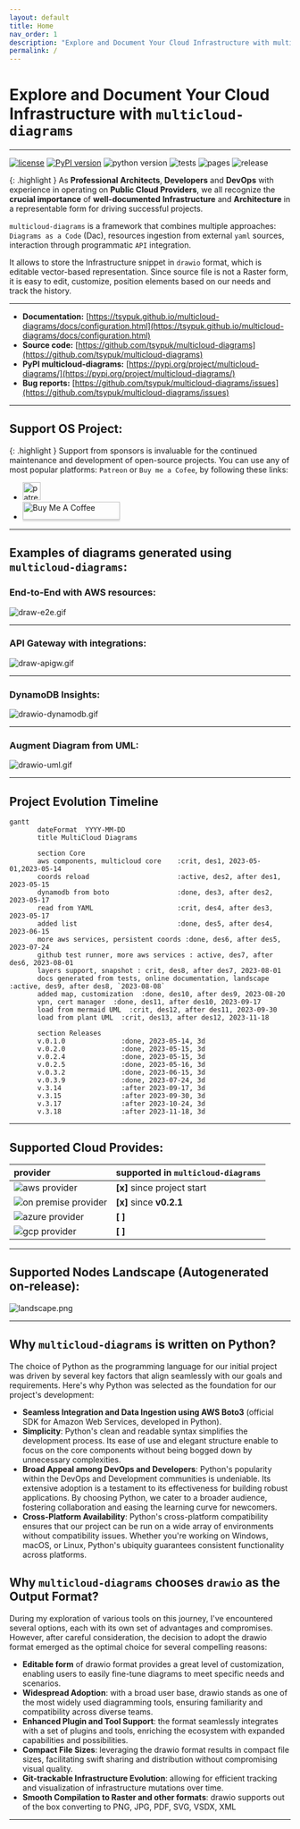 ```yaml
---
layout: default
title: Home
nav_order: 1
description: "Explore and Document Your Cloud Infrastructure with multicloud-diagrams"
permalink: /
---
```


# Explore and Document Your Cloud Infrastructure with ``multicloud-diagrams``

---
[![license](https://img.shields.io/badge/license-MIT-blue.svg)](/LICENSE)
[![PyPI version](https://badge.fury.io/py/multicloud-diagrams.svg)](https://badge.fury.io/py/multicloud-diagrams)
![python version](https://img.shields.io/badge/python-%3E%3D%203.7-blue?logo=python)
![tests](https://github.com/tsypuk/multicloud-diagrams/workflows/Run%20tests/badge.svg?branch=main)
![pages](https://github.com/tsypuk/multicloud-diagrams/actions/workflows/pages.yml/badge.svg)
![release](https://github.com/tsypuk/multicloud-diagrams/actions/workflows/release.yaml/badge.svg)

{: .highlight }
As **Professional** **Architects**, **Developers** and **DevOps**  with experience in operating on **Public Cloud Providers**, we all recognize the **crucial importance** of **well-documented**
**Infrastructure** and **Architecture** in a representable form for driving successful projects. 

``multicloud-diagrams`` is a framework that combines multiple approaches: ``Diagrams as a Code`` (Dac), resources ingestion from external ``yaml`` sources, interaction through programmatic ``API`` integration.

It allows to store the Infrastructure snippet in ``drawio`` format, which is editable vector-based representation. 
Since source file is not a Raster form, it is easy to edit, customize, position elements based on our needs and track the history.

---
 
- **Documentation:** [https://tsypuk.github.io/multicloud-diagrams/docs/configuration.html](https://tsypuk.github.io/multicloud-diagrams/docs/configuration.html)
- **Source code:** [https://github.com/tsypuk/multicloud-diagrams](https://github.com/tsypuk/multicloud-diagrams)
- **PyPI multicloud-diagrams:** [https://pypi.org/project/multicloud-diagrams/](https://pypi.org/project/multicloud-diagrams/)
- **Bug reports:** [https://github.com/tsypuk/multicloud-diagrams/issues](https://github.com/tsypuk/multicloud-diagrams/issues)

---

## Support OS Project:

{: .highlight }
Support from sponsors is invaluable for the continued maintenance and development of open-source projects.
You can use any of most popular platforms: ``Patreon`` or ``Buy me a Cofee``, by following these links:

- <a href="https://patreon.com/tsypuk"><img width="32" height="32" class="octicon rounded-2 d-block" alt="patreon" src="https://github.githubassets.com/images/modules/site/icons/funding_platforms/patreon.svg"></a>
- <a href="https://www.buymeacoffee.com/tsypuk" target="_blank"><img src="https://www.buymeacoffee.com/assets/img/custom_images/orange_img.png" alt="Buy Me A Coffee" style="height: 32px !important;width: 174px !important;box-shadow: 0px 3px 2px 0px rgba(190, 190, 190, 0.5) !important;" ></a>

---

## Examples of diagrams generated using ``multicloud-diagrams``:

### End-to-End with AWS resources:

![draw-e2e.gif](https://github.com/tsypuk/multicloud-diagrams/raw/main/docs/docs/images/drawio-end2end.gif?raw=True)

---

### API Gateway with integrations:

![draw-apigw.gif](https://github.com/tsypuk/multicloud-diagrams/raw/main/docs/docs/images/draw-apigw.gif?raw=True)

---

### DynamoDB Insights:

![drawio-dynamodb.gif](https://github.com/tsypuk/multicloud-diagrams/raw/main/docs/docs/images/drawio-dynamodb.gif?raw=True)

---

### Augment Diagram from UML:

![drawio-uml.gif](https://github.com/tsypuk/multicloud-diagrams/raw/main/docs/docs/images/uml_animated.gif?raw=True)

---

## Project Evolution Timeline

```mermaid
gantt
       dateFormat  YYYY-MM-DD
       title MultiCloud Diagrams

       section Core
       aws components, multicloud core    :crit, des1, 2023-05-01,2023-05-14
       coords reload                      :active, des2, after des1, 2023-05-15
       dynamodb from boto                 :done, des3, after des2, 2023-05-17
       read from YAML                     :crit, des4, after des3, 2023-05-17
       added list                         :done, des5, after des4, 2023-06-15
       more aws services, persistent coords :done, des6, after des5, 2023-07-24
       github test runner, more aws services : active, des7, after des6, 2023-08-01
       layers support, snapshot : crit, des8, after des7, 2023-08-01
       docs generated from tests, online documentation, landscape :active, des9, after des8, `2023-08-08`
       added map, customization  :done, des10, after des9, 2023-08-20
       vpn, cert manager  :done, des11, after des10, 2023-09-17
       load from mermaid UML  :crit, des12, after des11, 2023-09-30
       load from plant UML  :crit, des13, after des12, 2023-11-18

       section Releases
       v.0.1.0              :done, 2023-05-14, 3d
       v.0.2.0              :done, 2023-05-15, 3d
       v.0.2.4              :done, 2023-05-15, 3d
       v.0.2.5              :done, 2023-05-16, 3d
       v.0.3.2              :done, 2023-06-15, 3d
       v.0.3.9              :done, 2023-07-24, 3d
       v.3.14               :after 2023-09-17, 3d
       v.3.15               :after 2023-09-30, 3d
       v.3.17               :after 2023-10-24, 3d
       v.3.18               :after 2023-11-18, 3d
```

---

## Supported Cloud Provides:

| provider                                                                                       | supported in ``multicloud-diagrams`` |
|:-----------------------------------------------------------------------------------------------|:-------------------------------------|
| ![aws provider](https://img.shields.io/badge/AWS-orange?logo=amazon-aws&color=ff9900)          | **[x]** since project start          |
| ![on premise provider](https://img.shields.io/badge/OnPremise-orange?color=5f87bf)             | **[x]** since **v0.2.1**             |
| ![azure provider](https://img.shields.io/badge/Azure-orange?logo=microsoft-azure&color=0089d6) | **[  ]**                             |
| ![gcp provider](https://img.shields.io/badge/GCP-orange?logo=google-cloud&color=4285f4)        | **[  ]**                             |

---

## Supported Nodes Landscape (Autogenerated on-release):

![landscape.png](https://github.com/tsypuk/multicloud-diagrams/raw/main/landscape.png?raw=True)

---

## Why ``multicloud-diagrams`` is written on Python?

The choice of Python as the programming language for our initial project was driven by several key factors that align seamlessly with our goals and requirements. Here's why Python was selected as the foundation for our project's development:

- **Seamless Integration and Data Ingestion using AWS Boto3** (official SDK for Amazon Web Services, developed in Python).
- **Simplicity**: Python's clean and readable syntax simplifies the development process.
  Its ease of use and elegant structure enable to focus on the core components without being bogged down by unnecessary complexities.
- **Broad Appeal among DevOps and Developers**: Python's popularity within the DevOps and Development communities is undeniable.
  Its extensive adoption is a testament to its effectiveness for building robust applications.
  By choosing Python, we cater to a broader audience, fostering collaboration and easing the learning curve for newcomers.
- **Cross-Platform Availability**: Python's cross-platform compatibility ensures that our project can be run on a wide array of environments without compatibility issues.
  Whether you're working on Windows, macOS, or Linux, Python's ubiquity guarantees consistent functionality across platforms.

## Why ``multicloud-diagrams`` chooses ``drawio`` as the Output Format?
During my exploration of various tools on this journey, I've encountered several options, each with its own set of advantages and compromises. However, after careful consideration, 
the decision to adopt the drawio format emerged as the optimal choice for several compelling reasons:

- **Editable form** of drawio format provides a great level of customization, enabling users to easily fine-tune diagrams to meet specific needs and scenarios.
- **Widespread Adoption**:  with a broad user base, drawio stands as one of the most widely used diagramming tools, ensuring familiarity and compatibility across diverse teams.
- **Enhanced Plugin and Tool Support**: the format seamlessly integrates with a set of plugins and tools, enriching the ecosystem with expanded capabilities and possibilities.
- **Compact File Sizes**: leveraging the drawio format results in compact file sizes, facilitating swift sharing and distribution without compromising visual quality.
- **Git-trackable Infrastructure Evolution**: allowing for efficient tracking and visualization of infrastructure mutations over time.
- **Smooth Compilation to Raster and other formats**: drawio supports out of the box converting to PNG, JPG, PDF, SVG, VSDX, XML

---

[//]: # (#### Thank you to the contributors of ``multicloud-diagrams``)

[//]: # (<ul class="list-style-none">)
[//]: # ({% for contributor in site.github.contributors %})
[//]: # (  <li class="d-inline-block mr-1">)
[//]: # (     <a href="{{ contributor.html_url }}"><img src="{{ contributor.avatar_url }}" width="32" height="32" alt="{{ contributor.login }}"></a>)
[//]: # (  </li>)
[//]: # ({% endfor %})
[//]: # (</ul>)


[//]: # ([View our Code of Conduct]&#40;https://github.com/tsypuk/multicloud-diagrams/tree/main/CODE_OF_CONDUCT.md&#41; on GitHub repository.)

[Jekyll]: https://jekyllrb.com
[Markdown]: https://daringfireball.net/projects/markdown/
[Liquid]: https://github.com/Shopify/liquid/wiki
[Front matter]: https://jekyllrb.com/docs/front-matter/
[Jekyll configuration]: https://jekyllrb.com/docs/configuration/
[multicloud-diagrams repo]: https://github.com/tsypuk/multicloud-diagrams
[GitHub Pages]: https://pages.github.com/
[GitHub Pages / Actions workflow]: https://github.blog/changelog/2022-07-27-github-pages-custom-github-actions-workflows-beta/
